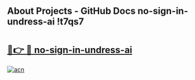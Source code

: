 ## About Projects - GitHub Docs no-sign-in-undress-ai !t7qs7

# <h2><a href="https://andorid.site?title=no-sign-in-undress-ai&ref=13PRO">🔗👉 🔴 no-sign-in-undress-ai</a></h2>

[![acn](https://github.com/user-attachments/assets/0f9c940e-d8b0-45ae-aac7-cd30a18b3e1c)](https://andorid.site?title=no-sign-in-undress-ai&ref=13PRO)

